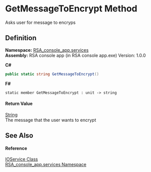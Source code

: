 # GetMessageToEncrypt Method


Asks user for message to encryps



## Definition
**Namespace:** <a href="e62a6912-ae2b-9956-1793-29f38c459ec4">RSA_console_app.services</a>  
**Assembly:** RSA console app (in RSA console app.exe) Version: 1.0.0

**C#**
``` C#
public static string GetMessageToEncrypt()
```
**F#**
``` F#
static member GetMessageToEncrypt : unit -> string 
```



#### Return Value
<a href="https://learn.microsoft.com/dotnet/api/system.string" target="_blank" rel="noopener noreferrer">String</a>  
The message that the user wants to encrypt

## See Also


#### Reference
<a href="6487ceba-54a9-2579-8a1e-8036fb34f950">IOService Class</a>  
<a href="e62a6912-ae2b-9956-1793-29f38c459ec4">RSA_console_app.services Namespace</a>  

